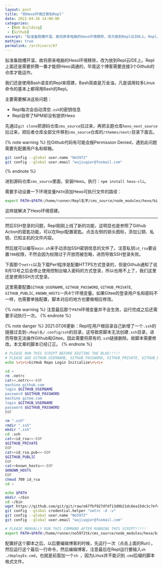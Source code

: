 ```yaml
---
layout: post
title: "将Hexo环境迁移到Repl"
date: 2021-04-26 14:00:00
categories: 
 - [Web Building]
 - [Github]
excerpt: "拟准备跳槽开溜，故将原来电脑的Hexo环境移除，改为放到Repl云IDE上。Repl上面还是需要折腾一番才能把Hexo调通的，毕竟这个博客需要连接3个Github的仓库才能运作。"
mathjax: true
permalink: /archivers/87
---
```


拟准备跳槽开溜，故将原来电脑的Hexo环境移除，改为放到Repl云IDE上。Repl上面还是需要折腾一番才能把Hexo调通的，毕竟这个博客需要连接3个Github的仓库才能运作。

我们还是使用Bash语言的Repl来搭建，Bash简直是万金油，凡是调用较多Linux命令的基本上都得用Bash的Repl。

主要需要解决这些问题：
* Repl每次会自动清空```.ssh```的密钥信息
* Repl自带了NPM却没有提供Hexo

先通过```git clone```把源码仓库```cms_source```拉过来，再把主题仓库```hexo_next_source```拉过来，把后者仓库全部文件移到```cms_source```仓库的```/themes/next/```目录下面去。

{% note warning %}
拉Github代码有可能会报Permission Denied，遇到此问题需要先配置用户名和邮箱。

```bash
git config --global user.name "No5972"
git config --global user.email "wujiuqier@foxmail.com"
```
{% endnote %}

进到源码仓库```cms_source```里面，安装Hexo。执行：```npm install hexo-cli```。

需要手动设置一下环境变量```PATH```添加Hexo可执行文件的路径：
```bash
export PATH=$PATH:/home/runner/Repl名字/cms_source/node_modules/hexo/bin:/home/runner/bin
```

这样就解决了Hexo环境搭建。

---

然后SSH登录的问题，Repl刚刚上线了新的功能，这明显也是参照了Github Action的密匙功能，可以在Repl配置密匙。点击左侧的锁头图标，添加公钥、私钥、已知主机的文件内容。

然后就可以编写```main.sh```来手动添加SSH密钥信息的文件了。注意私钥```id_rsa```要设置```700```权限，不然会因为权限过于开放而被忽略，进而导致SSH登录失败。

下面那个```netrc```以及下载Perl程序是配置HTTPS方式登录的，但是Github通知了说8月13号之后会停止使用控制台输入密码的方式登录，所以也用不上了，我们这里还是使用SSH方式登录。

这里需要配置```GITHUB_USERNAME```, ```GITHUB_PASSWORD```, ```GITHUB_PRIVATE```, ```GITHUB_PUBLIC```, ```KNOWN_HOSTS```一共4个环境变量。如果Gitee的登录用户名和密码不一样，也需要单独配置，脚本对应的地方也要做相应修改。

{% note warning %}
注意最后那个```PATH```环境变量并不会生效，运行完成之后还需要手动执行一次。
{% endnote %}

{% note danger %}
2021.07.06更新：Repl在用户根目录自己新增了一个```.ssh```的链接过去到```~/Repl名/.config/ssh```的目录，这导致原脚本无法创建```.ssh```目录，进而导致无法操作Github和Gitee。因此需要将原有的```.ssh```链接删除。故脚本需要修改。本文章的脚本已经订正。
{% endnote %}

```bash
# PLEASE RUN THIS SCRIPT BEFORE EDITING THE BLOG!!!!!
# PLEASE ADD GITHUB_USERNAME, GITHUB_PASSWORD, GITHUB_PRIVATE, GITHUB_PUBLIC, KNOWN_HOSTS ENVIRONMENT VARIABLES BEFORE RUNNING THIS SCRIPT!!!!!
echo \>\>\>GitHub Repo Login Initialize\<\<\<

cd ~
rm .netrc
cat>>.netrc<<-EOF
machine github.com
login $GITHUB_USERNAME
password $GITHUB_PASSWORD
machine gitee.com
login $GITHUB_USERNAME
password $GITHUB_PASSWORD
EOF

rm ".ssh"
rmdir ".ssh"
mkdir ".ssh"
cd .ssh
cat>>id_rsa<<-EOF
$GITHUB_PRIVATE
EOF
cat>>id_rsa.pub<<-EOF
$GITHUB_PUBLIC
EOF
cat>>known_hosts<<-EOF
$KNOWN_HOSTS
EOF
chmod 700 id_rsa
cd ~

echo $PATH
mkdir ~/bin
cd ~/bin
wget https://github.com/git/git/raw/e67fbf927dfdf13d0b21dc6ea15dc3c7ef448ea0/contrib/credential/netrc/git-credential-netrc.perl
git config --global credential.helper "netrc -d -v"
git config --global user.name "No5972"
git config --global user.email "wujiuqier@foxmail.com"

# PLEASE MANUALLY RUN THIS COMMAND AFTER RUNNING THIS SCRIPT!!!!!
export PATH=$PATH:/home/runner/no5972tk/cms_source/node_modules/hexo/bin:/home/runner/bin
```

配置好这个脚本之后，以后要编辑博客的时候，先运行一次（点击上面的Run），然后运行这个最后一行命令，然后编辑博客，注意最后在Repl运行要输入```sh ./deployEx.cmd```，也就是前面加一个```sh ```，因为Linux并不能识别```.cmd```后缀的脚本格式文件。